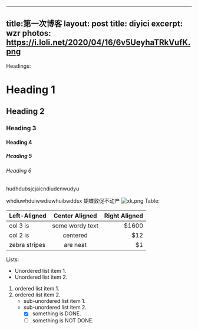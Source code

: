 
---
title:第一次博客
layout: post
title: diyici
excerpt: wzr
photos: https://i.loli.net/2020/04/16/6v5UeyhaTRkVufK.png
---
Headings:

# Heading 1

## Heading 2

### Heading 3

#### Heading 4

##### Heading 5

###### Heading 6
hudhdubsjcjaicndiudcnwudyu

whdiuwhduiwwdiuwhuibwddsx
蝴蝶敦促不动产
![xk.png](https://i.loli.net/2020/04/16/6v5UeyhaTRkVufK.png)
Table:

| Left-Aligned  | Center Aligned  | Right Aligned |
| :------------ | :-------------: | ------------: |
| col 3 is      | some wordy text |         $1600 |
| col 2 is      |    centered     |           $12 |
| zebra stripes |    are neat     |            $1 |


Lists:

* Unordered list item 1.
* Unordered list item 2.

1. ordered list item 1.
2. ordered list item 2.
   + sub-unordered list item 1.
   + sub-unordered list item 2.
     + [x] something is DONE.
     + [ ] something is NOT DONE.